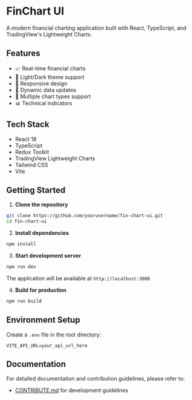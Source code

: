 # FinChart UI

A modern financial charting application built with React, TypeScript, and TradingView's Lightweight Charts.

## Features

- 📈 Real-time financial charts
- 🎨 Light/Dark theme support
- 📱 Responsive design
- 🔄 Dynamic data updates
- 🎯 Multiple chart types support
- 📊 Technical indicators

## Tech Stack

- React 18
- TypeScript
- Redux Toolkit
- TradingView Lightweight Charts
- Tailwind CSS
- Vite

## Getting Started

1. **Clone the repository**
```bash
git clone https://github.com/yourusername/fin-chart-ui.git
cd fin-chart-ui
```

2. **Install dependencies**
```bash
npm install
```

3. **Start development server**
```bash
npm run dev
```
The application will be available at `http://localhost:3000`

4. **Build for production**
```bash
npm run build
```

## Environment Setup

Create a `.env` file in the root directory:
```env
VITE_API_URL=your_api_url_here
```

## Documentation

For detailed documentation and contribution guidelines, please refer to:
- [CONTRIBUTE.md](./CONTRIBUTE.md) for development guidelines